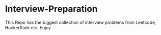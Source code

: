 # Interview-Preparation
This Repo has the biggest collection of interview problems from Leetcode, HackerRank etc. Enjoy
